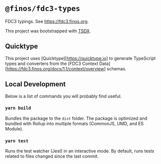# `@finos/fdc3-types`

FDC3 typings. See https://fdc3.finos.org.

This project was bootstrapped with [TSDX](https://github.com/jaredpalmer/tsdx).

## Quicktype

This project uses [Quicktype][https://quicktype.io] to generate TypeScript types and converters
from the [FDC3 Context Data][https://fdc3.finos.org/docs/1.1/context/overview] schemas.

## Local Development

Below is a list of commands you will probably find useful.

### `yarn build`

Bundles the package to the `dist` folder.
The package is optimized and bundled with Rollup into multiple formats (CommonJS, UMD, and ES Module).

### `yarn test`

Runs the test watcher (Jest) in an interactive mode.
By default, runs tests related to files changed since the last commit.
